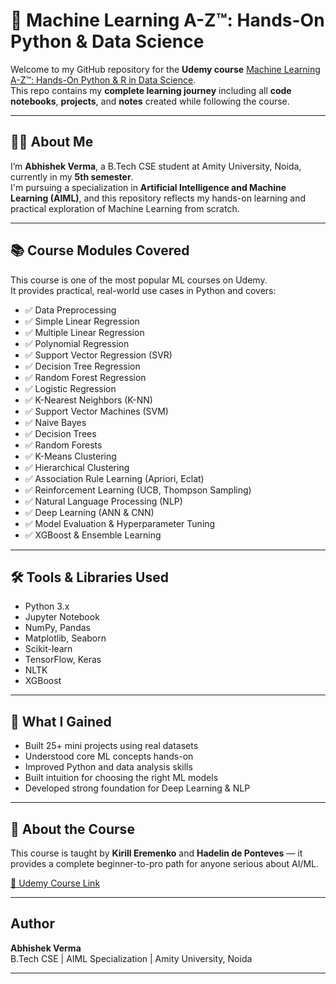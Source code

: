 # 🧠 Machine Learning A-Z™: Hands-On Python & Data Science

Welcome to my GitHub repository for the **Udemy course** [Machine Learning A-Z™: Hands-On Python & R in Data Science](https://www.udemy.com/course/machinelearning/).  
This repo contains my **complete learning journey** including all **code notebooks**, **projects**, and **notes** created while following the course.

---

## 👨‍💻 About Me

I’m **Abhishek Verma**, a B.Tech CSE student at Amity University, Noida, currently in my **5th semester**.  
I'm pursuing a specialization in **Artificial Intelligence and Machine Learning (AIML)**, and this repository reflects my hands-on learning and practical exploration of Machine Learning from scratch.

---

## 📚 Course Modules Covered

This course is one of the most popular ML courses on Udemy.  
It provides practical, real-world use cases in Python and covers:

- ✅ Data Preprocessing
- ✅ Simple Linear Regression
- ✅ Multiple Linear Regression
- ✅ Polynomial Regression
- ✅ Support Vector Regression (SVR)
- ✅ Decision Tree Regression
- ✅ Random Forest Regression
- ✅ Logistic Regression
- ✅ K-Nearest Neighbors (K-NN)
- ✅ Support Vector Machines (SVM)
- ✅ Naive Bayes
- ✅ Decision Trees
- ✅ Random Forests
- ✅ K-Means Clustering
- ✅ Hierarchical Clustering
- ✅ Association Rule Learning (Apriori, Eclat)
- ✅ Reinforcement Learning (UCB, Thompson Sampling)
- ✅ Natural Language Processing (NLP)
- ✅ Deep Learning (ANN & CNN)
- ✅ Model Evaluation & Hyperparameter Tuning
- ✅ XGBoost & Ensemble Learning

---

## 🛠️ Tools & Libraries Used

- Python 3.x  
- Jupyter Notebook  
- NumPy, Pandas  
- Matplotlib, Seaborn  
- Scikit-learn  
- TensorFlow, Keras  
- NLTK  
- XGBoost  
---

## 🧠 What I Gained

- Built 25+ mini projects using real datasets  
- Understood core ML concepts hands-on  
- Improved Python and data analysis skills  
- Built intuition for choosing the right ML models  
- Developed strong foundation for Deep Learning & NLP

---

## 📌 About the Course

This course is taught by **Kirill Eremenko** and **Hadelin de Ponteves** — it provides a complete beginner-to-pro path for anyone serious about AI/ML.

[🔗 Udemy Course Link](https://www.udemy.com/course/machinelearning/)

---

##  Author

**Abhishek Verma**  
B.Tech CSE | AIML Specialization | Amity University, Noida  

---
